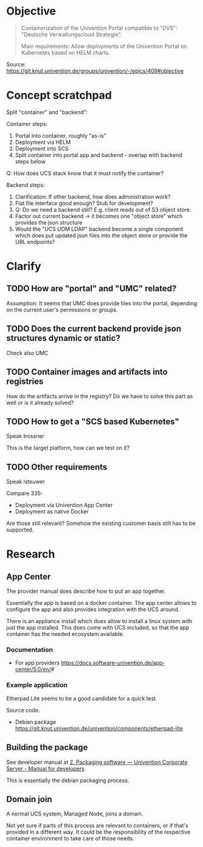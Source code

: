

# Objective

> Containerization of the Univention Portal compatible to "DVS": "Deutsche
> Verwaltungscloud Strategie".
>
> Main requirements: Allow deployments of the Univention Portal on Kubernetes
> based on HELM charts.

Source: <https://git.knut.univention.de/groups/univention/-/epics/409#objective>


# Concept scratchpad

Split "container" and "backend":

Container steps:

1.  Portal into container, roughly "as-is"
2.  Deployment via HELM
3.  Deployment into SCS
4.  Split container into portal app and backend - overlap with backend steps below

Q: How does UCS stack know that it must notify the container?

Backend steps:

1.  Clarification: If other backend, how does administration work?
2.  Flat file interface good enough? Stub for development?
3.  Q: Do we need a backend still? E.g. client reads out of S3 object store.
4.  Factor out current backend -> it becomes one "object store" which provides
    the json structure
5.  Would the "UCS UDM LDAP" backend become a single component which does put
    updated json files into the object store or provide the URL endpoints?


# Clarify


## TODO How are "portal" and "UMC" related?

Assumption: It seems that UMC does provide tiles into the portal, depending on
the current user's permissions or groups.


## TODO Does the current backend provide json structures dynamic or static?

Check also UMC


## TODO Container images and artifacts into registries

How do the artifacts arrive in the registry? Do we have to solve this part as
well or is it already solved?


## TODO How to get a "SCS based Kubernetes"

Speak trossner

This is the target platform, how can we test on it?


## TODO Other requirements

Speak isteuwer

Compare 335:

-   Deployment via Univention App Center
-   Deployment as native Docker

Are those still relevant? Somehow the existing customer basis still has to be
supported.


# Research


## App Center

The provider manual does describe how to put an app together.

Essentially the app is based on a docker container. The app center allows to
configure the app and also provides integration with the UCS around.

There is an appliance install which does allow to install a linux system with
just the app installed. This does come with UCS included, so that the app
container has the needed ecosystem available.


### Documentation

-   For app providers
    <https://docs.software-univention.de/app-center/5.0/en/>#


### Example application

Etherpad Lite seems to be a good candidate for a quick test.

Source code:

-   Debian package
    <https://git.knut.univention.de/univention/components/etherpad-lite>


## Building the package

See developer manual at
[2. Packaging software — Univention Corporate Server - Manual for developers](https://docs.software-univention.de/developer-reference/5.0/en/packaging.html)

This is essentially the debian packaging process.


## Domain join

A normal UCS system, Managed Node, joins a domain.

Not yet sure if parts of this process are relevant to containers, or if that's
provided in a different way. It could be the responsibility of the respective
container environment to take care of those needs.
